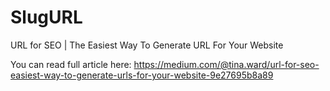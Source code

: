 # SlugURL
URL for SEO | The Easiest Way To Generate URL For Your Website

You can read full article here:
https://medium.com/@tina.ward/url-for-seo-easiest-way-to-generate-urls-for-your-website-9e27695b8a89
